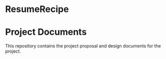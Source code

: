 # ResumeRecipe

# Project Documents

This repository contains the project proposal and design documents for the project.

